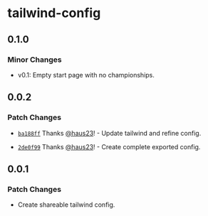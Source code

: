 # tailwind-config

## 0.1.0

### Minor Changes

- v0.1: Empty start page with no championships.

## 0.0.2

### Patch Changes

- [`ba188ff`](https://github.com/haus23/runde.tips/commit/ba188ffd42ec0935ac9bdd6bdf75da14a3fcede8) Thanks [@haus23](https://github.com/haus23)! - Update tailwind and refine config.

- [`2de0f99`](https://github.com/haus23/runde.tips/commit/2de0f995cf3e21cdff3afd5bc326dd107346bf9d) Thanks [@haus23](https://github.com/haus23)! - Create complete exported config.

## 0.0.1

### Patch Changes

- Create shareable tailwind config.
